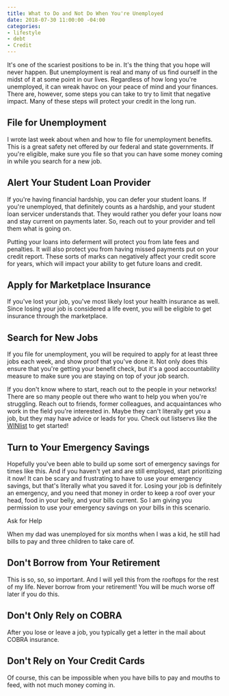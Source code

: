 ```yaml
---
title: What to Do and Not Do When You're Unemployed
date: 2018-07-30 11:00:00 -04:00
categories:
- lifestyle
- debt
- Credit
---
```


It's one of the scariest positions to be in. It's the thing that you hope will never happen. But unemployment is real and many of us find ourself in the midst of it at some point in our lives. Regardless of how long you're unemployed, it can wreak havoc on your peace of mind and your finances. There are, however, some steps you can take to try to limit that negative impact. Many of these steps will protect your credit in the long run.

## File for Unemployment

I wrote last week about when and how to file for unemployment benefits. This is a great safety net offered by our federal and state governments. If you're eligible, make sure you file so that you can have some money coming in while you search for a new job.

## Alert Your Student Loan Provider

If you're having financial hardship, you can defer your student loans. If you're unemployed, that definitely counts as a hardship, and your student loan servicer understands that. They would rather you defer your loans now and stay current on payments later. So, reach out to your provider and tell them what is going on. 

Putting your loans into deferment will protect you from late fees and penalties. It will also protect you from having missed payments put on your credit report. These sorts of marks can negatively affect your credit score for years, which will impact your ability to get future loans and credit. 

## Apply for Marketplace Insurance

If you've lost your job, you've most likely lost your health insurance as well. Since losing your job is considered a life event, you will be eligible to get insurance through the marketplace. 

## Search for New Jobs

If you file for unemployment, you will be required to apply for at least three jobs each week, and show proof that you've done it. Not only does this ensure that you're getting your benefit check, but it's a good accountability measure to make sure you are staying on top of your job search. 

If you don't know where to start, reach out to the people in your networks! There are so many people out there who want to help you when you're struggling. Reach out to friends, former colleagues, and acquaintances who work in the field you're interested in. Maybe they can't literally get you a job, but they may have advice or leads for you. Check out listservs like the [WINlist](http://winonline.org/) to get started!

## Turn to Your Emergency Savings

Hopefully you've been able to build up some sort of emergency savings for times like this. And if you haven't yet and are still employed, start prioritizing it now! It can be scary and frustrating to have to use your emergency savings, but that's literally what you saved it for. Losing your job is definitely an emergency, and you need that money in order to keep a roof over your head, food in your belly, and your bills current. So I am giving you permission to use your emergency savings on your bills in this scenario. 

Ask for Help

When my dad was unemployed for six months when I was a kid, he still had bills to pay and three children to take care of. 

## Don't Borrow from Your Retirement

This is so, so, so important. And I will yell this from the rooftops for the rest of my life. Never borrow from your retirement! You will be much worse off later if you do this. 

## Don't Only Rely on COBRA

After you lose or leave a job, you typically get a letter in the mail about COBRA insurance. 

## Don't Rely on Your Credit Cards

Of course, this can be impossible when you have bills to pay and mouths to feed, with not much money coming in.